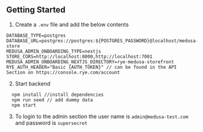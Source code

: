 
## Getting Started

1. Create a `.env` file and add the below contents
```
DATABASE_TYPE=postgres
DATABASE_URL=postgres://postgres:${POSTGRES_PASSWORD}@localhost/medusa-store
MEDUSA_ADMIN_ONBOARDING_TYPE=nextjs
STORE_CORS=http://localhost:8000,http://localhost:7001
MEDUSA_ADMIN_ONBOARDING_NEXTJS_DIRECTORY=rye-medusa-storefront
RYE_AUTH_HEADER="Basic {AUTH_TOKEN}" // can be found in the API Section on https://console.rye.com/account
```

2. Start backend
```
  npm install //install dependencies
  npm run seed // add dummy data
  npm start
```
3. To login to the admin section the user name is `admin@medusa-test.com` and password is `supersecret`


